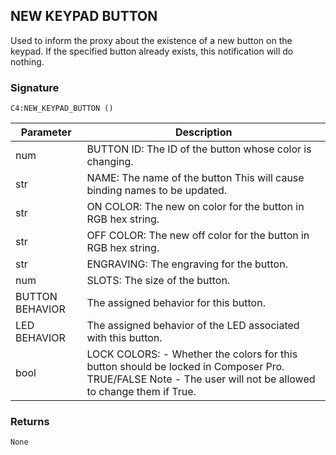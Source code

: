 ## NEW KEYPAD BUTTON 

Used to inform the proxy about the existence of a new button on the keypad. If the specified button already exists, this notification will do nothing.


### Signature

`C4:NEW_KEYPAD_BUTTON ()`


| Parameter | Description |
| --- | --- |
| num | BUTTON ID: The ID of the button whose color is changing. |
| str | NAME: The name of the button This will cause binding names to be updated. |
| str | ON COLOR: The new on color for the button in RGB hex string. |
| str | OFF COLOR: The new off color for the button in RGB hex string. |
| str | ENGRAVING: The engraving for the button. |
| num | SLOTS: The size of the button. |
| BUTTON BEHAVIOR | The assigned behavior for this button. |
| LED BEHAVIOR | The assigned behavior of the LED associated with this button. |
| bool | LOCK COLORS:  - Whether the colors for this button should be locked in Composer Pro. TRUE/FALSE Note - The user will not be allowed to change them if True. |


### Returns

`None`
